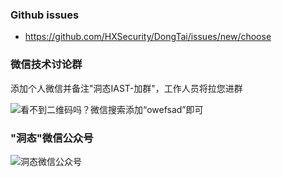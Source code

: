 ### Github issues
- https://github.com/HXSecurity/DongTai/issues/new/choose

### 微信技术讨论群
添加个人微信并备注"洞态IAST-加群"，工作人员将拉您进群

![看不到二维码吗？微信搜索添加“owefsad”即可](../assets/aboutus/wechat.jpeg)

### "洞态"微信公众号

![洞态微信公众号](../assets/aboutus/dongtai_wx.jpg)
